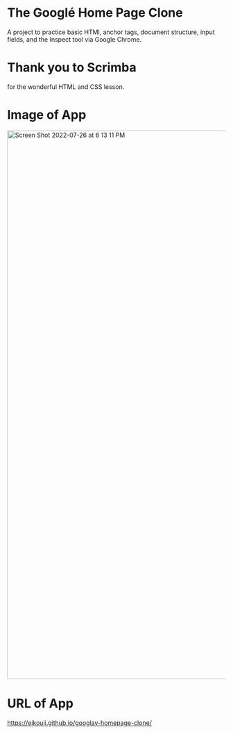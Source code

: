 # The Googlé Home Page Clone #

A project to practice basic HTMl, anchor tags, document structure, input fields, and the Inspect tool via Google Chrome.

# Thank you to Scrimba #
for the wonderful HTML and CSS lesson. 

# Image of App #
<img width="1263" alt="Screen Shot 2022-07-26 at 6 13 11 PM" src="https://user-images.githubusercontent.com/91100425/181139136-8d18540b-053b-49da-a80a-0b44ac6ad5a0.png">

# URL of App #
https://eikouji.github.io/googlay-homepage-clone/
